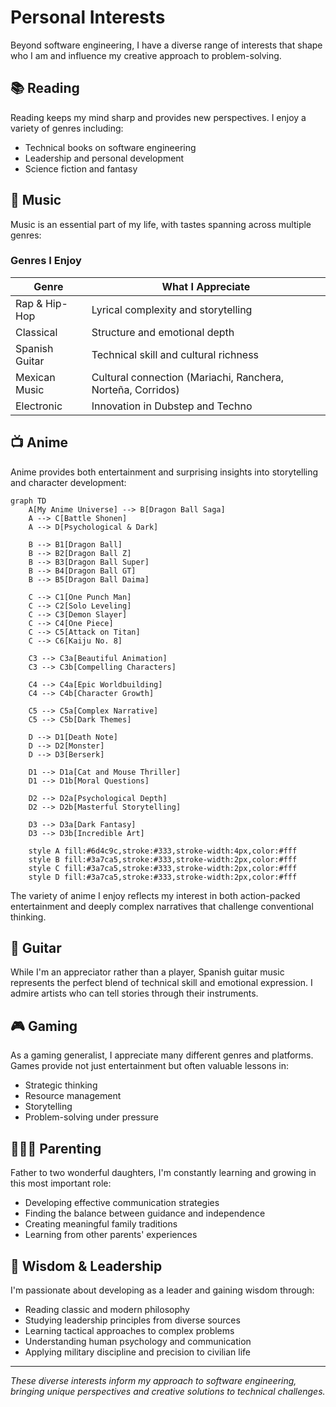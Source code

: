 # Personal Interests

Beyond software engineering, I have a diverse range of interests that shape who I am and influence my creative approach to problem-solving.

## 📚 Reading

Reading keeps my mind sharp and provides new perspectives. I enjoy a variety of genres including:

- Technical books on software engineering
- Leadership and personal development
- Science fiction and fantasy

## 🎵 Music

Music is an essential part of my life, with tastes spanning across multiple genres:

### Genres I Enjoy

| Genre | What I Appreciate |
| ----- | ----------------- |
| Rap & Hip-Hop | Lyrical complexity and storytelling |
| Classical | Structure and emotional depth |
| Spanish Guitar | Technical skill and cultural richness |
| Mexican Music | Cultural connection (Mariachi, Ranchera, Norteña, Corridos) |
| Electronic | Innovation in Dubstep and Techno |

## 📺 Anime

Anime provides both entertainment and surprising insights into storytelling and character development:

```mermaid
graph TD
    A[My Anime Universe] --> B[Dragon Ball Saga]
    A --> C[Battle Shonen]
    A --> D[Psychological & Dark]
    
    B --> B1[Dragon Ball]
    B --> B2[Dragon Ball Z]
    B --> B3[Dragon Ball Super]
    B --> B4[Dragon Ball GT]
    B --> B5[Dragon Ball Daima]
    
    C --> C1[One Punch Man]
    C --> C2[Solo Leveling]
    C --> C3[Demon Slayer]
    C --> C4[One Piece]
    C --> C5[Attack on Titan]
    C --> C6[Kaiju No. 8]
    
    C3 --> C3a[Beautiful Animation]
    C3 --> C3b[Compelling Characters]
    
    C4 --> C4a[Epic Worldbuilding]
    C4 --> C4b[Character Growth]
    
    C5 --> C5a[Complex Narrative]
    C5 --> C5b[Dark Themes]
    
    D --> D1[Death Note]
    D --> D2[Monster]
    D --> D3[Berserk]
    
    D1 --> D1a[Cat and Mouse Thriller]
    D1 --> D1b[Moral Questions]
    
    D2 --> D2a[Psychological Depth]
    D2 --> D2b[Masterful Storytelling]
    
    D3 --> D3a[Dark Fantasy]
    D3 --> D3b[Incredible Art]
    
    style A fill:#6d4c9c,stroke:#333,stroke-width:4px,color:#fff
    style B fill:#3a7ca5,stroke:#333,stroke-width:2px,color:#fff
    style C fill:#3a7ca5,stroke:#333,stroke-width:2px,color:#fff
    style D fill:#3a7ca5,stroke:#333,stroke-width:2px,color:#fff
```

The variety of anime I enjoy reflects my interest in both action-packed entertainment and deeply complex narratives that challenge conventional thinking.

## 🎸 Guitar

While I'm an appreciator rather than a player, Spanish guitar music represents the perfect blend of technical skill and emotional expression. I admire artists who can tell stories through their instruments.

## 🎮 Gaming

As a gaming generalist, I appreciate many different genres and platforms. Games provide not just entertainment but often valuable lessons in:

- Strategic thinking
- Resource management
- Storytelling
- Problem-solving under pressure

## 👨‍👧‍👧 Parenting

Father to two wonderful daughters, I'm constantly learning and growing in this most important role:

- Developing effective communication strategies
- Finding the balance between guidance and independence
- Creating meaningful family traditions
- Learning from other parents' experiences

## 🧠 Wisdom & Leadership

I'm passionate about developing as a leader and gaining wisdom through:

- Reading classic and modern philosophy
- Studying leadership principles from diverse sources
- Learning tactical approaches to complex problems
- Understanding human psychology and communication
- Applying military discipline and precision to civilian life

---

*These diverse interests inform my approach to software engineering, bringing unique perspectives and creative solutions to technical challenges.*
